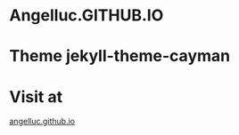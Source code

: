 # Angelluc.GITHUB.IO

# Theme jekyll-theme-cayman

# Visit at
<a href="http://angelluc.github.io" target="_blank">angelluc.github.io</a>

